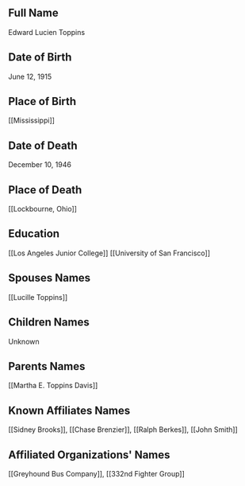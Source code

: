 ## Full Name
Edward Lucien Toppins

## Date of Birth
June 12, 1915

## Place of Birth
[[Mississippi]]

## Date of Death
December 10, 1946

## Place of Death
[[Lockbourne, Ohio]]

## Education
[[Los Angeles Junior College]]
[[University of San Francisco]]

## Spouses Names
[[Lucille Toppins]]

## Children Names
Unknown

## Parents Names
[[Martha E. Toppins Davis]]

## Known Affiliates Names
[[Sidney Brooks]], [[Chase Brenzier]], [[Ralph Berkes]], [[John Smith]]

## Affiliated Organizations' Names
[[Greyhound Bus Company]], [[332nd Fighter Group]]

